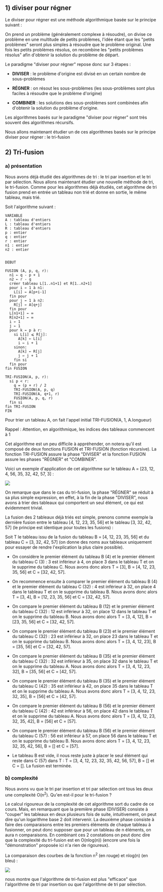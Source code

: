 ## 1) diviser pour régner

Le diviser pour régner est une méthode algorithmique basée sur le principe suivant :

On prend un problème (généralement complexe à résoudre), on divise ce problème en une multitude de petits problèmes, l'idée étant que les "petits problèmes" seront plus simples à résoudre que le problème original. Une fois les petits problèmes résolus, on recombine les "petits problèmes résolus" afin d'obtenir la solution du problème de départ.

Le paradigme "diviser pour régner" repose donc sur 3 étapes :

- **DIVISER** : le problème d'origine est divisé en un certain nombre de sous-problèmes

- **RÉGNER** : on résout les sous-problèmes (les sous-problèmes sont plus faciles à résoudre que le problème d'origine)

- **COMBINER** : les solutions des sous-problèmes sont combinées afin d'obtenir la solution du problème d'origine.

Les algorithmes basés sur le paradigme "diviser pour régner" sont très souvent des algorithmes récursifs.

Nous allons maintenant étudier un de ces algorithmes basés sur le principe diviser pour régner : le tri-fusion

## 2) Tri-fusion

### a) présentation

Nous avons déjà étudié des algorithmes de tri : le tri par insertion et le tri par sélection. Nous allons maintenant étudier une nouvelle méthode de tri, le tri-fusion. Comme pour les algorithmes déjà étudiés, cet algorithme de tri fusion prend en entrée un tableau non trié et donne en sortie, le même tableau, mais trié.

Soit l'algorithme suivant :

```
VARIABLE
A : tableau d'entiers
L : tableau d'entiers
R : tableau d'entiers
p : entier
q : entier
r : entier
n1 : entier
n2 : entier


DEBUT

FUSION (A, p, q, r):
  n1 ← q - p + 1
  n2 ← r - q
  créer tableau L[1..n1+1] et R[1..n2+1]
  pour i ← 1 à n1:
    L[i] ← A[p+i-1]
  fin pour
  pour j ← 1 à n2:
    R[j] ← A[q+j]
  fin pour
  L[n1+1] ← ∞
  R[n2+1] ← ∞
  i ← 1
  j ← 1
  pour k ← p à r:
    si L[i] ⩽ R[j]:
      A[k] ← L[i]
      i ← i + 1
    sinon:
      A[k] ← R[j]
      j ← j + 1
    fin si
  fin pour
fin FUSION

TRI-FUSION(A, p, r):
  si p < r:
    q = (p + r) / 2
    TRI-FUSION(A, p, q)
    TRI-FUSION(A, q+1, r)
    FUSION(A, p, q, r)
  fin si
fin TRI-FUSION
FIN
```

Pour trier un tableau A, on fait l'appel initial TRI-FUSION(A, 1, A.longueur)

Rappel : Attention, en algorithmique, les indices des tableaux commencent à 1

Cet algorithme est un peu difficile à appréhender, on notera qu'il est composé de deux fonctions FUSION et TRI-FUSION (fonction récursive). La fonction TRI-FUSION assure la phase "DIVISER" et la fonction FUSION assure les phases "RÉGNER" et "COMBINER".

Voici un exemple d'application de cet algorithme sur le tableau A = [23, 12, 4, 56, 35, 32, 42, 57, 3] :

![](img/c15c_1.png)

On remarque que dans le cas du tri-fusion, la phase "RÉGNER" se réduit à sa plus simple expression, en effet, à la fin de la phase "DIVISER", nous avons à trier des tableaux qui comportent un seul élément, ce qui est évidemment trivial.

La fusion des 2 tableaux déjà triés est simple, prenons comme exemple la dernière fusion entre le tableau [4, 12, 23, 35, 56] et le tableau [3, 32, 42, 57] (le principe est identique pour toutes les fusions) :

Soit T le tableau issu de la fusion du tableau B = [4, 12, 23, 35, 56] et du tableau C = [3, 32, 42, 57] (on donne des noms aux tableaux uniquement pour essayer de rendre l'explication la plus claire possible).

- On considère le premier élément du tableau B (4) et le premier élément du tableau C (3) : 3 est inférieur à 4, on place 3 dans le tableau T et on le supprime du tableau C. Nous avons donc alors T = [3], B = [4, 12, 23, 35, 56] et C = [32, 42, 57].

- On recommence ensuite à comparer le premier élément du tableau B (4) et le premier élément du tableau C (32) : 4 est inférieur à 32, on place 4 dans le tableau T et on le supprime du tableau B. Nous avons donc alors T = [3, 4], B = [12, 23, 35, 56] et C = [32, 42, 57].

- On compare le premier élément du tableau B (12) et le premier élément du tableau C (32) : 12 est inférieur à 32, on place 12 dans le tableau T et on le supprime du tableau B. Nous avons donc alors T = [3, 4, 12], B = [23, 35, 56] et C = [32, 42, 57].

- On compare le premier élément du tableau B (23) et le premier élément du tableau C (32) : 23 est inférieur à 32, on place 23 dans le tableau T et on le supprime du tableau B. Nous avons donc alors T = [3, 4, 12, 23], B = [35, 56] et C = [32, 42, 57].

- On compare le premier élément du tableau B (35) et le premier élément du tableau C (32) : 32 est inférieur à 35, on place 32 dans le tableau T et on le supprime du tableau A. Nous avons donc alors T = [3, 4, 12, 23, 32], B = [35, 56] et C = [42, 57].

- On compare le premier élément du tableau B (35) et le premier élément du tableau C (42) : 35 est inférieur à 42, on place 35 dans le tableau T et on le supprime du tableau A. Nous avons donc alors T = [3, 4, 12, 23, 32, 35], B = [56] et C = [42, 57].

- On compare le premier élément du tableau B (56) et le premier élément du tableau C (42) : 42 est inférieur à 56, on place 42 dans le tableau T et on le supprime du tableau A. Nous avons donc alors T = [3, 4, 12, 23, 32, 35, 42], B = [56] et C = [57].

- On compare le premier élément du tableau B (56) et le premier élément du tableau C (57) : 56 est inférieur à 57, on place 56 dans le tableau T et on le supprime du tableau B. Nous avons donc alors T = [3, 4, 12, 23, 32, 35, 42, 56], B = [] et C = [57].

- Le tableau B est vide, il nous reste juste à placer le seul élément qui reste dans C (57) dans T : T = [3, 4, 12, 23, 32, 35, 42, 56, 57], B = [] et C = []. La fusion est terminée.

### b) complexité

Nous avons vu que le tri par insertion et tri par sélection ont tous les deux une complexité O(n<sup>2</sup>). Qu'en est-il pour le tri-fusion ?

Le calcul rigoureux de la complexité de cet algorithme sort du cadre de ce cours. Mais, en remarquant que la première phase (DIVISER) consiste à "couper" les tableaux en deux plusieurs fois de suite, intuitivement, on peut dire qu'un logarithme base 2 doit intervenir. La deuxième phase consiste à faire des comparaisons entre les premiers éléments de chaque tableau à fusionner, on peut donc supposer que pour un tableau de n éléments, on aura n comparaisons. En combinant ces 2 constations on peut donc dire que la complexité du tri-fusion est en O(nlog(n)) (encore une fois la "démonstration" proposée ici n'a rien de rigoureux).

La comparaison des courbes de la fonction n<sup>2</sup> (en rouge) et nlog(n) (en bleu) :

![](img/c15c_2.png)

nous montre que l'algorithme de tri-fusion est plus "efficace" que l'algorithme de tri par insertion ou que l'algorithme de tri par sélection.